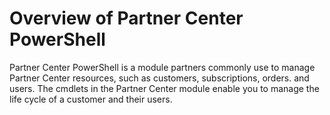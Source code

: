 # Overview of Partner Center PowerShell

Partner Center PowerShell is a module partners commonly use to manage Partner Center resources, such as customers, subscriptions, orders. and users. The cmdlets in the Partner Center module enable you to manage the life cycle of a customer and their users.